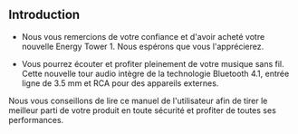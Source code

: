 ## Introduction

* Nous vous remercions de votre confiance et d'avoir acheté votre nouvelle Energy Tower 1. Nous espérons que vous l'apprécierez.

* Vous pourrez écouter et profiter pleinement de votre musique sans fil. Cette nouvelle tour audio intègre de la technologie Bluetooth 4.1, entrée ligne de 3.5 mm et RCA pour des appareils externes.

Nous vous conseillons de lire ce manuel de l'utilisateur afin de tirer le meilleur parti de votre produit en toute sécurité et profiter de toutes ses performances.
